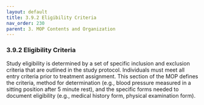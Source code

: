 ```yaml
---
layout: default
title: 3.9.2 Eligibility Criteria
nav_order: 230
parent: 3. MOP Contents and Organization
---
```


### 3.9.2 Eligibility Criteria

Study eligibility is determined by a set of specific inclusion and
exclusion criteria that are outlined in the study protocol. Individuals
must meet all entry criteria prior to treatment assignment. This section
of the MOP defines the criteria, method for determination (e.g., blood
pressure measured in a sitting position after 5 minute rest), and the
specific forms needed to document eligibility (e.g., medical history
form, physical examination form).

